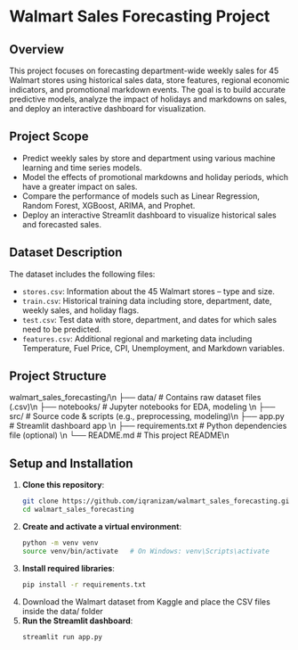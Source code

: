 # Walmart Sales Forecasting Project

## Overview

This project focuses on forecasting department-wide weekly sales for 45 Walmart stores using historical sales data, store features, regional economic indicators, and promotional markdown events. The goal is to build accurate predictive models, analyze the impact of holidays and markdowns on sales, and deploy an interactive dashboard for visualization.

## Project Scope

- Predict weekly sales by store and department using various machine learning and time series models.
- Model the effects of promotional markdowns and holiday periods, which have a greater impact on sales.
- Compare the performance of models such as Linear Regression, Random Forest, XGBoost, ARIMA, and Prophet.
- Deploy an interactive Streamlit dashboard to visualize historical sales and forecasted sales.

## Dataset Description

The dataset includes the following files:

- `stores.csv`: Information about the 45 Walmart stores – type and size.
- `train.csv`: Historical training data including store, department, date, weekly sales, and holiday flags.
- `test.csv`: Test data with store, department, and dates for which sales need to be predicted.
- `features.csv`: Additional regional and marketing data including Temperature, Fuel Price, CPI, Unemployment, and Markdown variables.

## Project Structure
walmart_sales_forecasting/\n 
├── data/ # Contains raw dataset files (.csv)\n 
├── notebooks/ # Jupyter notebooks for EDA, modeling \n
├── src/ # Source code & scripts (e.g., preprocessing, modeling)\n 
├── app.py # Streamlit dashboard app \n
├── requirements.txt # Python dependencies file (optional) \n
└── README.md # This project README\n



## Setup and Installation

1. **Clone this repository**:
   ```bash
   git clone https://github.com/iqranizam/walmart_sales_forecasting.git
   cd walmart_sales_forecasting

2. **Create and activate a virtual environment**:
   ```bash
   python -m venv venv
   source venv/bin/activate   # On Windows: venv\Scripts\activate
4. **Install required libraries**:
   ```bash
   pip install -r requirements.txt
6. Download the Walmart dataset from Kaggle and place the CSV files inside the data/ folder
7. **Run the Streamlit dashboard**:
   ```bash
   streamlit run app.py
